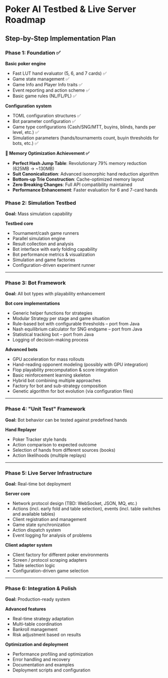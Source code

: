 # Poker AI Testbed & Live Server Roadmap

## Step-by-Step Implementation Plan

### Phase 1: Foundation ✅

**Basic poker engine**
- Fast LUT hand evaluator (5, 6, and 7 cards) ✅
- Game state management ✅
- Game Info and Player Info traits ✅
- Event reporting and action scheme ✅
- Basic game rules (NL/FL/PL) ✅

**Configuration system**
- TOML configuration structures ✅
- Bot parameter configuration ✅
- Game type configurations (Cash/SNG/MTT, buyins, blinds, hands per level, etc.) ✅
- Simulation parameters (hands/tournaments count, buyin thresholds for bots, etc.) ✅

**🚀 Memory Optimization Achievement ✅**
- **Perfect Hash Jump Table**: Revolutionary 79% memory reduction (625MB → ~130MB)
- **Suit Canonicalization**: Advanced isomorphic hand reduction algorithm
- **Bottom-up Trie Construction**: Cache-optimized memory layout
- **Zero Breaking Changes**: Full API compatibility maintained
- **Performance Enhancement**: Faster evaluation for 6 and 7-card hands

### Phase 2: Simulation Testbed
**Goal:** Mass simulation capability

**Testbed core**
- Tournament/cash game runners
- Parallel simulation engine
- Result collection and analysis
- Bot interface with early folding capability
- Bot performance metrics & visualization
- Simulation and game factories
- Configuration-driven experiment runner

---

### Phase 3: Bot Framework
**Goal:** All bot types with playability enhancement

**Bot core implementations**
- Generic helper functions for strategies
- Modular Strategy per stage and game situation
- Rule-based bot with configurable thresholds – port from Java
- Nash equilibrium calculator for SNG endgame – port from Java
- Statistical tracking bot – port from Java
- Logging of decision-making process

**Advanced bots**
- GPU acceleration for mass rollouts
- Hand-reading opponent modeling (possibly with GPU integration)
- Flop playability precomputation & score integration
- Basic reinforcement learning skeleton
- Hybrid bot combining multiple approaches
- Factory for bot and sub-strategy composition
- Genetic algorithm for bot evolution (via configuration files)

---

### Phase 4: "Unit Test" Framework
**Goal:** Bot behavior can be tested against predefined hands

**Hand Replayer**
- Poker Tracker style hands
- Action comparison to expected outcome
- Selection of hands from different sources (books)
- Action likelihoods (multiple replays)

---

### Phase 5: Live Server Infrastructure
**Goal:** Real-time bot deployment

**Server core**
- Network protocol design (TBD: WebSocket, JSON, MQ, etc.)
- Actions (incl. early fold and table selection), events (incl. table switches and available tables)
- Client registration and management
- Game state synchronization
- Action dispatch system
- Event logging for analysis of problems

**Client adapter system**
- Client factory for different poker environments
- Screen / protocol scraping adapters
- Table selection logic
- Configuration-driven game selection

---

### Phase 6: Integration & Polish
**Goal:** Production-ready system

**Advanced features**
- Real-time strategy adaptation
- Multi-table coordination
- Bankroll management
- Risk adjustment based on results

**Optimization and deployment**
- Performance profiling and optimization
- Error handling and recovery
- Documentation and examples
- Deployment scripts and configuration